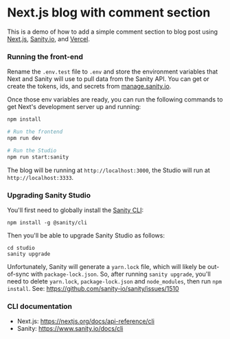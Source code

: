 # Next.js blog with comment section

This is a demo of how to add a simple comment section to blog post using [Next.js](https://nextjs.org), [Sanity.io](https://www.sanity.io), and [Vercel](https://vercel.com).

### Running the front-end

Rename the `.env.test` file to `.env` and store the environment variables that Next and Sanity will use to pull data from the Sanity API. You can get or create the tokens, ids, and secrets from [manage.sanity.io](https://manage.sanity.io).

Once those env variables are ready, you can run the following commands to get Next's development server up and running:

```bash
npm install

# Run the frontend
npm run dev

# Run the Studio
npm run start:sanity
```

The blog will be running at `http://localhost:3000`, the Studio will run at `http://localhost:3333`.

### Upgrading Sanity Studio

You'll first need to globally install the [Sanity CLI](https://www.sanity.io/docs/cli):
```
npm install -g @sanity/cli
```

Then you'll be able to upgrade Sanity Studio as follows:
```
cd studio
sanity upgrade
```

Unfortunately, Sanity will generate a `yarn.lock` file, which will likely be out-of-sync with `package-lock.json`. So, after running `sanity upgrade`, you'll need to delete `yarn.lock`, `package-lock.json` and `node_modules`, then run `npm install`. See: https://github.com/sanity-io/sanity/issues/1510

### CLI documentation

- Next.js: https://nextjs.org/docs/api-reference/cli
- Sanity: https://www.sanity.io/docs/cli